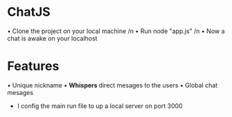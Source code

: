 # ChatJS
• Clone the project on your local machine /n
• Run node "app.js" /n 
• Now a chat is awake on your localhost 

# Features
• Unique nickname
• <b> Whispers </b> direct mesages to the users
• Global chat mesages

* I config the main run file to up a local server on port 3000
